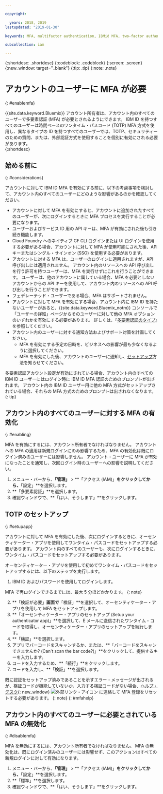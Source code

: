 ```yaml
---

copyright:

  years: 2018, 2019
lastupdated: "2019-01-30"

keywords: MFA, multifactor authentication, IBMid MFA, two-factor authentication, account MFA, time-based one-time passcode, TOTP

subcollection: iam

---
```


{:shortdesc: .shortdesc}
{:codeblock: .codeblock}
{:screen: .screen}
{:new_window: target="_blank"}
{:tip: .tip}
{:note: .note}

# アカウントのユーザーに MFA が必要
{: #enablemfa}

{{site.data.keyword.Bluemix}} アカウント所有者は、アカウント内のすべてのユーザーで多要素認証 (MFA) が必要とされるようにできます。 IBM ID を持つすべてのユーザーは時間ベースのワンタイム・パスコード (TOTP) MFA 方式を使用し、異なるタイプの ID を持つすべてのユーザーでは、TOTP、セキュリティーのための質問、または、外部認証方式を使用することを個別に有効にされる必要があります。  
{:shortdesc}

## 始める前に
{: #considerations}

アカウントに対して IBM ID MFA を有効にする前に、以下の考慮事項を検討して、アカウント内のすべてのユーザーにどのような影響があるのかを確認してください。

* アカウントに対して MFA を有効にすると、アカウントに追加されたすべてのユーザーが、次にログインするときに MFA プロセスを実行することが必要になります。
* ユーザーおよびサービス ID 用の API キーは、MFA が有効にされた後も引き続き機能します。
* Cloud Foundry へのネイティブ CF CLI ログインまたは UI ログインを使用する必要がある場合、アカウントに対して MFA が使用可能にされた後、API キーまたはシングル・サインオン (SSO) を使用する必要があります。
* アカウントに対する MFA は、ユーザーのログインに適用されますが、API 呼び出しには適用されません。 アカウント内のリソースへの API 呼び出しを行う許可を持つユーザーは、MFA を実行せずにこれを行うことができます。 ユーザーは、他のアカウントに属している場合、MFA を必要としないアカウントからの API キーを使用して、アカウント内のリソースへの API 呼び出しを行うことができます。
* フェデレーテッド・ユーザーである場合、MFA はサポートされません。
* アカウントに対して MFA を有効にする場合、アカウント内に IBM ID を持たないユーザーがあると、{{site.data.keyword.Bluemix_notm}} コンソールで「ユーザーの詳細」ページからそのユーザーに対して他の MFA オプションのいずれかを有効にする必要があります。 詳しくは、『[多要素認証のタイプ](/docs/iam?topic=iam-types#types)』を参照してください。
* アカウント内のユーザーに対する通知方法およびサポート対策を計画してください。
  * MFA を有効にする予定の日時を、ビジネスへの影響が最も少なくなるように選択してください。
  * MFA を有効にした後、アカウントのユーザーに通知し、[セットアップ](/docs/iam?topic=iam-enablemfa#setupapp)方法を知らせてください。

多要素認証アカウント設定が有効にされている場合、アカウント内のすべての IBM ID ユーザーにはログイン時に IBM ID MFA 認証のためのプロンプトが出されます。 アカウント内の IBM ID ユーザー用に他の MFA 方式がセットアップされている場合、それらの MFA 方式のためのプロンプトは出されなくなります。
{: tip}

## アカウント内のすべてのユーザーに対する MFA の有効化
{: #enabling}

MFA を有効にするには、アカウント所有者でなければなりません。 アカウントへの MFA の適用は新規ログインにのみ影響するため、MFA の有効化は既にログイン済みのユーザーには影響しません。 アカウント・ユーザーに MFA が有効になったことを通知し、次回ログイン時のユーザーへの影響を説明してください。

1. メニュー・バーから、**「管理」** &gt; **「アクセス (IAM)」**をクリックしてから、**「設定」**を選択します。
2. **「多要素認証」**を選択します。
3. 確認ウィンドウで、**「はい、そうします」**をクリックします。

## TOTP のセットアップ
{: #setupapp}

アカウントに対して MFA を有効にした後、次にログインするときに、オーセンティケーター・アプリを使用してワンタイム・パスコードをセットアップする必要があります。 アカウント内のすべてのユーザーも、次にログインするときに、ワンタイム・パスコードをセットアップする必要があります。

オーセンティケーター・アプリを使用して初めてワンタイム・パスコードをセットアップするには、以下のステップを実行します。

1. IBM ID およびパスワードを使用してログインします。

  MFA で再ログインできるまでには、最大 5 分ほどかかります。
  {: note}

2. **「検証が必要」**画面で**「検証」**を選択して、オーセンティケーター・アプリを使用して MFA をセットアップします。
3. **「オーセンティケーター・アプリのセットアップ (Setup your authenticator app)」**を選択して、E メールに送信されたワンタイム・コードを取得し、オーセンティケーター・アプリのセットアップを続行します。
4. **「検証」**を選択します。
5. アプリでバーコードをスキャンするか、または、**「バーコードをスキャンできませんか? (Can't scan the bar code?)」**をクリックして、提供するキーを入力します。
6. コードを入力するため、**「続行」**をクリックします。
7. コードを入力し、**「検証」**を選択します。

既に認証をセットアップ済みであることを示すエラー・メッセージが出されるが、検証コードが機能していないか、入力する検証コードがない場合、[ヘルプ・デスク](https://www.ibm.com/ibmid/myibm/help/us/helpdesk.html){: new_window} ![外部リンク・アイコン](../icons/launch-glyph.svg "外部リンク・アイコン") に連絡して MFA 登録をリセットする必要があります。
{: note}
{: #mfahelp}

## アカウント内のすべてのユーザーに必要とされている MFA の無効化
{: #disablemfa}

MFA を無効にするには、アカウント所有者でなければなりません。 MFA の無効化は、既にログイン済みのユーザーには影響せず、このアクションはすべての新規ログインに対して有効になります。

1. メニュー・バーから、**「管理」** &gt; **「アクセス (IAM)」**をクリックしてから、**「設定」**を選択します。
2. **「標準」**を選択します。
3. 確認ウィンドウで、**「はい、そうします」**をクリックします。
